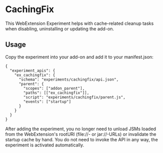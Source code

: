 # CachingFix

This WebExtension Experiment helps with cache-related cleanup tasks when
disabling, uninstalling or updating the add-on.

## Usage

Copy the experiment into your add-on and add it to your manifest.json:
```
{
  "experiment_apis": {
    "ex_cachingfix": {
      "schema": "experiments/cachingfix/api.json",
      "parent": {
        "scopes": ["addon_parent"],
        "paths": [["ex_cachingfix"]],
        "script": "experiments/cachingfix/parent.js",
        "events": ["startup"]
      }
    }
  }
}
```

After adding the experiment, you no longer need to unload JSMs loaded from
the WebExtension's rootURI (file://- or jar://-URLs) or invalidate the
startup cache by hand. You do not need to invoke the API in any way, the
experiment is activated automatically.
